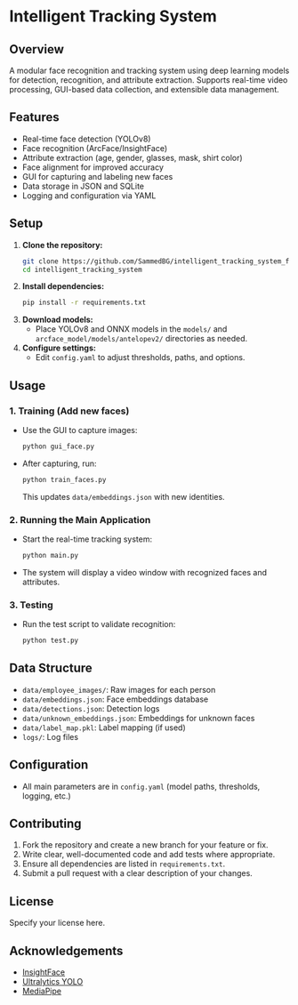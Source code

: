 # Intelligent Tracking System

## Overview
A modular face recognition and tracking system using deep learning models for detection, recognition, and attribute extraction. Supports real-time video processing, GUI-based data collection, and extensible data management.

## Features
- Real-time face detection (YOLOv8)
- Face recognition (ArcFace/InsightFace)
- Attribute extraction (age, gender, glasses, mask, shirt color)
- Face alignment for improved accuracy
- GUI for capturing and labeling new faces
- Data storage in JSON and SQLite
- Logging and configuration via YAML

## Setup
1. **Clone the repository:**
   ```bash
   git clone https://github.com/SammedBG/intelligent_tracking_system_face_detectin_and_recognition.git
   cd intelligent_tracking_system
   ```
2. **Install dependencies:**
   ```bash
   pip install -r requirements.txt
   ```
3. **Download models:**
   - Place YOLOv8 and ONNX models in the `models/` and `arcface_model/models/antelopev2/` directories as needed.
4. **Configure settings:**
   - Edit `config.yaml` to adjust thresholds, paths, and options.

## Usage
### 1. Training (Add new faces)
- Use the GUI to capture images:
  ```bash
  python gui_face.py
  ```
- After capturing, run:
  ```bash
  python train_faces.py
  ```
  This updates `data/embeddings.json` with new identities.

### 2. Running the Main Application
- Start the real-time tracking system:
  ```bash
  python main.py
  ```
- The system will display a video window with recognized faces and attributes.

### 3. Testing
- Run the test script to validate recognition:
  ```bash
  python test.py
  ```

## Data Structure
- `data/employee_images/`: Raw images for each person
- `data/embeddings.json`: Face embeddings database
- `data/detections.json`: Detection logs
- `data/unknown_embeddings.json`: Embeddings for unknown faces
- `data/label_map.pkl`: Label mapping (if used)
- `logs/`: Log files

## Configuration
- All main parameters are in `config.yaml` (model paths, thresholds, logging, etc.)

## Contributing
1. Fork the repository and create a new branch for your feature or fix.
2. Write clear, well-documented code and add tests where appropriate.
3. Ensure all dependencies are listed in `requirements.txt`.
4. Submit a pull request with a clear description of your changes.

## License
Specify your license here.

## Acknowledgements
- [InsightFace](https://github.com/deepinsight/insightface)
- [Ultralytics YOLO](https://github.com/ultralytics/ultralytics)
- [MediaPipe](https://github.com/google/mediapipe) 
